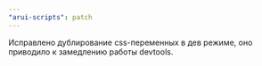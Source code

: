 ```yaml
---
"arui-scripts": patch
---
```


Исправлено дублирование css-переменных в дев режиме, оно приводило к замедлению работы devtools.
